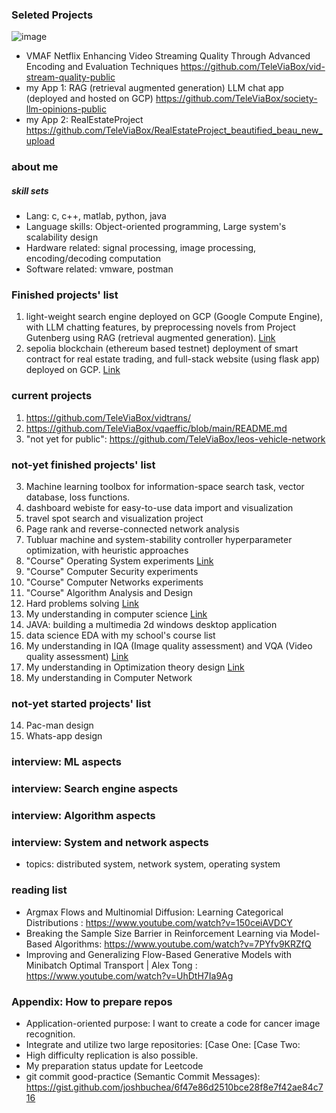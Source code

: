 ### Seleted Projects
![image](https://github.com/user-attachments/assets/d8554f23-e3b4-4a15-93ce-e840d53606df)

- VMAF Netflix Enhancing Video Streaming Quality Through Advanced Encoding and Evaluation Techniques https://github.com/TeleViaBox/vid-stream-quality-public
- my App 1: RAG (retrieval augmented generation) LLM chat app (deployed and hosted on GCP) https://github.com/TeleViaBox/society-llm-opinions-public
- my App 2: RealEstateProject https://github.com/TeleViaBox/RealEstateProject_beautified_beau_new_upload


### about me
##### skill sets
- Lang: c, c++, matlab, python, java
- Language skills: Object-oriented programming, Large system's scalability design
- Hardware related: signal processing, image processing, encoding/decoding computation
- Software related: vmware, postman

### Finished projects' list
1. light-weight search engine deployed on GCP (Google Compute Engine), with LLM chatting features, by preprocessing novels from Project Gutenberg using RAG (retrieval augmented generation). [Link](https://github.com/TeleViaBox/search-engine)
2. sepolia blockchain (ethereum based testnet) deployment of smart contract for real estate trading, and full-stack website (using flask app) deployed on GCP. [Link](https://github.com/TeleViaBox/blockchain-market)


### current projects
1. https://github.com/TeleViaBox/vidtrans/
2. https://github.com/TeleViaBox/vqaeffic/blob/main/README.md
3. "not yet for public": https://github.com/TeleViaBox/leos-vehicle-network

### not-yet finished projects' list
3. Machine learning toolbox for information-space search task, vector database, loss functions.
4. dashboard webiste for easy-to-use data import and visualization
5. travel spot search and visualization project
6. Page rank and reverse-connected network analysis
7. Tubluar machine and system-stability controller hyperparameter optimization, with heuristic approaches
8. "Course" Operating System experiments [Link](https://github.com/TeleViaBox/pintos-prac)
9. "Course" Computer Security experiments
10. "Course" Computer Networks experiments
11. "Course" Algorithm Analysis and Design
12. Hard problems solving [Link](https://github.com/TeleViaBox/hard-prob-solv)
13. My understanding in computer science [Link](https://github.com/TeleViaBox/my-understanding-cs/)
14. JAVA: building a multimedia 2d windows desktop application
15. data science EDA with my school's course list
16. My understanding in IQA (Image quality assessment) and VQA (Video quality assessment) [Link](https://github.com/TeleViaBox/iqa-vqa-study)
17. My understanding in Optimization theory design [Link](https://github.com/TeleViaBox/opt-theory-study)
18. My understanding in Computer Network

### not-yet started projects' list
14. Pac-man design
15. Whats-app design

### interview: ML aspects

### interview: Search engine aspects

### interview: Algorithm aspects

### interview: System and network aspects
- topics: distributed system, network system, operating system

### reading list
- Argmax Flows and Multinomial Diffusion: Learning Categorical Distributions
: https://www.youtube.com/watch?v=150ceiAVDCY
- Breaking the Sample Size Barrier in Reinforcement Learning via Model-Based Algorithms: https://www.youtube.com/watch?v=7PYfv9KRZfQ
- Improving and Generalizing Flow-Based Generative Models with Minibatch Optimal Transport | Alex Tong
: https://www.youtube.com/watch?v=UhDtH7Ia9Ag

### Appendix: How to prepare repos
- Application-oriented purpose: I want to create a code for cancer image recognition.
- Integrate and utilize two large repositories: [Case One: [Case Two:
- High difficulty replication is also possible.
- My preparation status update for Leetcode
- git commit good-practice (Semantic Commit Messages): https://gist.github.com/joshbuchea/6f47e86d2510bce28f8e7f42ae84c716


<!--
**TeleViaBox/TeleViaBox** is a ✨ _special_ ✨ repository because its `README.md` (this file) appears on your GitHub profile.

Here are some ideas to get you started:

- 🔭 I’m currently working on ...
- 🌱 I’m currently learning ...
- 👯 I’m looking to collaborate on ...
- 🤔 I’m looking for help with ...
- 💬 Ask me about ...
- 📫 How to reach me: ...
- 😄 Pronouns: ...
- ⚡ Fun fact: ...
-->
